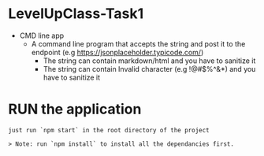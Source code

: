# LevelUpClass-Task1

- CMD line app
  - A command line program that accepts the string and post it to the endpoint (e.g https://jsonplaceholder.typicode.com/)
    - The string can contain markdown/html and you have to sanitize it
    - The string can contain Invalid character (e.g !@#\$%^&\*) and you have to sanitize it

# RUN the application

    just run `npm start` in the root directory of the project

    > Note: run `npm install` to install all the dependancies first.
